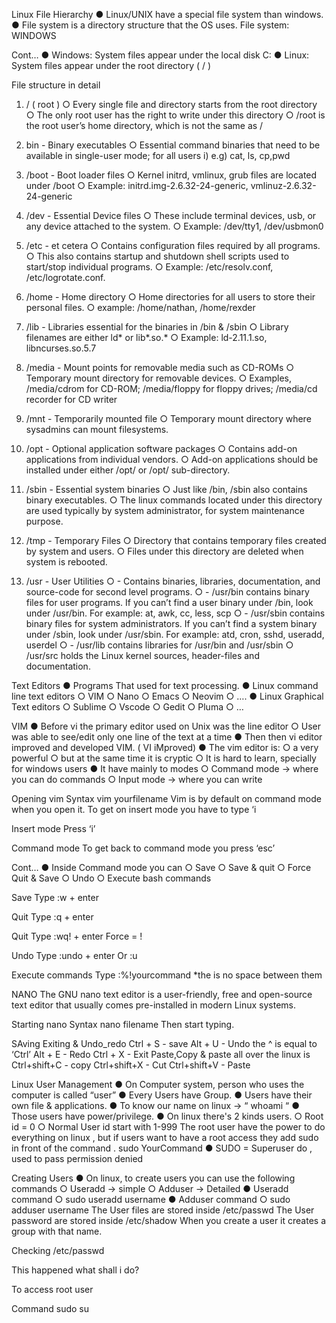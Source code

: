 Linux File Hierarchy
● Linux/UNIX have a special 
file system than windows.
● File system is a directory 
structure that the OS uses.
File system: WINDOWS

Cont…
● Windows: System files appear under the 
local disk C:
● Linux: System files appear under the root
directory ( / )

File structure in detail

1) / ( root )
○ Every single file and 
directory starts from the 
root directory
○ The only root user has the 
right to write under this 
directory
○ /root is the root user’s home 
directory, which is not the 
same as /

2) bin - Binary executables
○ Essential command binaries 
that need to be available in 
single-user mode; for all 
users
i) e.g) cat, ls, cp,pwd 

3) /boot - Boot loader files
○ Kernel initrd, vmlinux, grub 
files are located under /boot
○ Example: 
initrd.img-2.6.32-24-generic, 
vmlinuz-2.6.32-24-generic

4) /dev - Essential Device files
○ These include terminal 
devices, usb, or any device 
attached to the system.
○ Example: /dev/tty1, 
/dev/usbmon0

5) /etc - et cetera
○ Contains configuration files 
required by all programs.
○ This also contains startup and 
shutdown shell scripts used to 
start/stop individual programs.
○ Example: /etc/resolv.conf, 
/etc/logrotate.conf.

6) /home - Home directory
○ Home directories for all users 
to store their personal files.
○ example: /home/nathan, 
/home/rexder

7) /lib - Libraries essential for the 
binaries in /bin & /sbin
○ Library filenames are either ld* 
or lib*.so.*
○ Example: ld-2.11.1.so, 
libncurses.so.5.7

8) /media - Mount points for 
removable media such as CD-ROMs
○ Temporary mount directory 
for removable devices.
○ Examples, /media/cdrom for 
CD-ROM; /media/floppy for 
floppy drives; /media/cd 
recorder for CD writer

9) /mnt - Temporarily mounted file
○ Temporary mount directory 
where sysadmins can mount 
filesystems.

10) /opt - Optional application 
software packages
○ Contains add-on applications 
from individual vendors.
○ Add-on applications should be 
installed under either /opt/ or 
/opt/ sub-directory.

11) /sbin - Essential system binaries
○ Just like /bin, /sbin also 
contains binary executables.
○ The linux commands located 
under this directory are used 
typically by system 
administrator, for system 
maintenance purpose.

12) /tmp - Temporary Files
○ Directory that contains 
temporary files created by 
system and users.
○ Files under this directory are 
deleted when system is 
rebooted.

13) /usr - User Utilities
○ - Contains binaries, libraries, documentation, and 
source-code for second level programs.
○ - /usr/bin contains binary files for user programs. If 
you can’t find a user binary under /bin, look under 
/usr/bin. For example: at, awk, cc, less, scp
○ - /usr/sbin contains binary files for system 
administrators. If you can’t find a system binary 
under /sbin, look under /usr/sbin. For example: atd, 
cron, sshd, useradd, userdel
○ - /usr/lib contains libraries for /usr/bin and 
/usr/sbin
○ /usr/src holds the Linux kernel sources, 
header-files and documentation.

Text Editors
● Programs That used for text processing.
● Linux command line text editors
○ VIM
○ Nano
○ Emacs
○ Neovim
○ ….
● Linux Graphical Text editors
○ Sublime
○ Vscode
○ Gedit
○ Pluma
○ …

VIM
● Before vi the primary editor used on Unix was the line editor 
○ User was able to see/edit only one line of the text at a time
● Then then vi editor improved and developed VIM. ( VI iMproved)
● The vim editor is: 
○ a very powerful 
○ but at the same time it is cryptic
○ It is hard to learn, specially for windows users
● It have mainly to modes
○ Command mode -> where you can do commands
○ Input mode -> where you can write 

Opening vim
Syntax
vim yourfilename
Vim is by default on 
command mode when you 
open it.
To get on insert mode you 
have to type ‘i

Insert mode
Press ‘i’

Command mode
To get back to command mode 
you press ‘esc’

Cont…
● Inside Command mode you can
○ Save 
○ Save & quit
○ Force Quit & Save
○ Undo
○ Execute bash commands

Save
Type
:w + 
enter

Quit
Type
:q + 
enter

Quit
Type
:wq! + 
enter
Force = !

Undo
Type
:undo + 
enter
Or :u

Execute commands
Type
:%!yourcommand
*the is no space between them

NANO
The GNU nano text editor is a user-friendly, 
free and open-source text editor that 
usually comes pre-installed in modern Linux 
systems. 

Starting nano
Syntax
nano filename
Then start typing.

SAving Exiting & Undo_redo
Ctrl + S - save
Alt + U - Undo the ^ is equal to ‘Ctrl’
Alt + E - Redo
Ctrl + X - Exit
Paste,Copy & paste all over the linux is
Ctrl+shift+C - copy
Ctrl+shift+X - Cut
Ctrl+shift+V - Paste 

Linux User Management
● On Computer system, person who uses the computer is called “user”
● Every Users have Group.
● Users have their own file & applications.
● To know our name on linux -> “ whoami “
● Those users have power/privilege.
● On linux there's 2 kinds users.
○ Root id = 0
○ Normal User id start with 1-999
The root user have the power to do everything on linux , 
but if users want to have a root access they add sudo in front of the command .
sudo YourCommand
● SUDO = Superuser do , used to pass permission denied

Creating Users
● On linux, to create users you can use the following commands
○ Useradd -> simple 
○ Adduser -> Detailed
● Useradd command
○ sudo useradd username
● Adduser command
○ sudo adduser username
The User files are stored inside /etc/passwd
The User password are stored inside /etc/shadow
When you create a user it creates a group with that name.

Checking /etc/passwd

This happened what shall i do?

To access root user

Command
sudo su